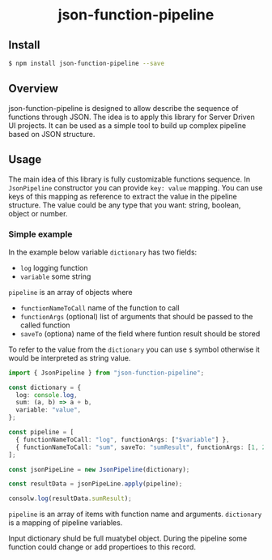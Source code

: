 <div align='center'>

<h1>json-function-pipeline</h1>

</div>

## Install

```bash
$ npm install json-function-pipeline --save
```

## Overview

json-function-pipeline is designed to allow describe the sequence of functions through JSON. The idea is to apply this library for Server Driven UI projects. It can be used as a simple tool to build up complex pipeline based on JSON structure.

## Usage

The main idea of this library is fully customizable functions sequence. In `JsonPipeline` constructor you can provide `key: value` mapping. You can use keys of this mapping as reference to extract the value in the pipeline structure. The value could be any type that you want: string, boolean, object or number.

### Simple example

In the example below variable `dictionary` has two fields:

- `log` logging function
- `variable` some string

`pipeline` is an array of objects where

- `functionNameToCall` name of the function to call
- `functionArgs` (optional) list of arguments that should be passed to the called function
- `saveTo` (optiona) name of the field where funtion result should be stored

To refer to the value from the `dictionary` you can use `$` symbol otherwise it would be interpreted as string value.

```ts
import { JsonPipeline } from "json-function-pipeline";

const dictionary = {
  log: console.log,
  sum: (a, b) => a + b,
  variable: "value",
};

const pipeline = [
  { functionNameToCall: "log", functionArgs: ["$variable"] },
  { functionNameToCall: "sum", saveTo: "sumResult", functionArgs: [1, 2] },
];

const jsonPipeLine = new JsonPipeline(dictionary);

const resultData = jsonPipeLine.apply(pipeline);

consolw.log(resultData.sumResult);
```

`pipeline` is an array of items with function name and arguments.
`dictionary` is a mapping of pipeline variables.

Input dictionary shuld be full muatybel object. During the pipeline some function could change or add propertioes to this record.
